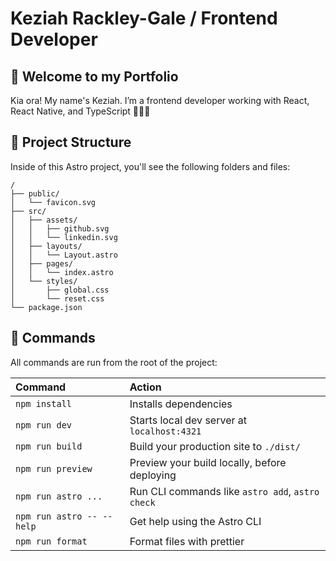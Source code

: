 # Keziah Rackley-Gale / Frontend Developer

## 👋 Welcome to my Portfolio

Kia ora! My name's Keziah. I’m a frontend developer working with React, React Native, and TypeScript 👩‍💻✨

## 🚀 Project Structure

Inside of this Astro project, you'll see the following folders and files:

```text
/
├── public/
│   └── favicon.svg
├── src/
│   ├── assets/
│   │   ├── github.svg
│   │   └── linkedin.svg
│   ├── layouts/
│   │   └── Layout.astro
│   ├── pages/
│   │   └── index.astro
│   └── styles/
│       ├── global.css
│       └── reset.css
└── package.json
```

## 🧞 Commands

All commands are run from the root of the project:

| Command                   | Action                                           |
| :------------------------ | :----------------------------------------------- |
| `npm install`             | Installs dependencies                            |
| `npm run dev`             | Starts local dev server at `localhost:4321`      |
| `npm run build`           | Build your production site to `./dist/`          |
| `npm run preview`         | Preview your build locally, before deploying     |
| `npm run astro ...`       | Run CLI commands like `astro add`, `astro check` |
| `npm run astro -- --help` | Get help using the Astro CLI                     |
| `npm run format`          | Format files with prettier                       |
